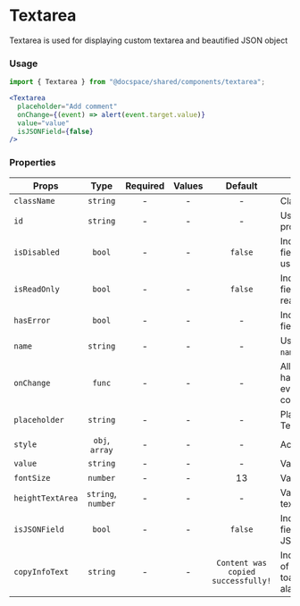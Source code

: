 # Textarea

Textarea is used for displaying custom textarea and beautified JSON object

### Usage

```js
import { Textarea } from "@docspace/shared/components/textarea";
```

```jsx
<Textarea
  placeholder="Add comment"
  onChange={(event) => alert(event.target.value)}
  value="value"
  isJSONField={false}
/>
```

### Properties

| Props            |        Type        | Required | Values |              Default               | Description                                              |
| ---------------- | :----------------: | :------: | :----: | :--------------------------------: | -------------------------------------------------------- |
| `className`      |      `string`      |    -     |   -    |                 -                  | Class name                                               |
| `id`             |      `string`      |    -     |   -    |                 -                  | Used as HTML `id` property                               |
| `isDisabled`     |       `bool`       |    -     |   -    |              `false`               | Indicates that the field cannot be used                  |
| `isReadOnly`     |       `bool`       |    -     |   -    |              `false`               | Indicates that the field is displaying read-only content |
| `hasError`       |       `bool`       |    -     |   -    |                 -                  | Indicates the input field has an error                   |
| `name`           |      `string`      |    -     |   -    |                 -                  | Used as HTML `name` property                             |
| `onChange`       |       `func`       |    -     |   -    |                 -                  | Allow you to handle changing events of component         |
| `placeholder`    |      `string`      |    -     |   -    |                 -                  | Placeholder for Textarea                                 |
| `style`          |   `obj`, `array`   |    -     |   -    |                 -                  | Accepts css style                                        |
| `value`          |      `string`      |    -     |   -    |                 -                  | Value for Textarea                                       |
| `fontSize`       |      `number`      |    -     |   -    |                 13                 | Value for font-size                                      |
| `heightTextArea` | `string`, `number` |    -     |   -    |                 -                  | Value for height text-area                               |
| `isJSONField`    |       `bool`       |    -     |   -    |              `false`               | Indicates that the field is displaying JSON object       |
| `copyInfoText`   |      `string`      |    -     |   -    | `Content was copied successfully!` | Indicates the text of toast/informational alarm          |
